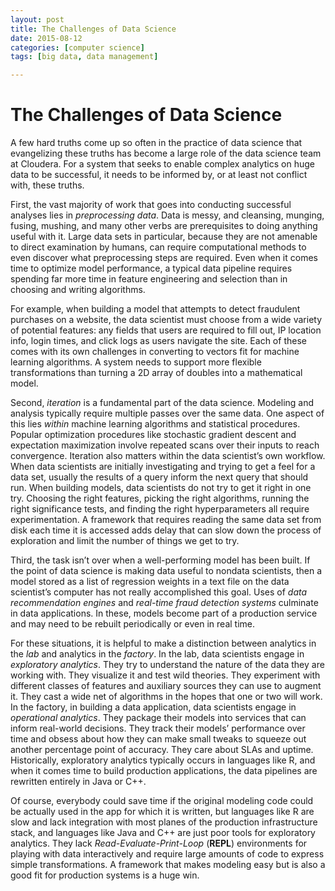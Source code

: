 ```yaml
---
layout: post
title: The Challenges of Data Science
date: 2015-08-12
categories: [computer science]
tags: [big data, data management]

---
```



# The Challenges of Data Science
A few hard truths come up so often in the practice of data science that evangelizing these truths has become a large role of the data science team at Cloudera. For a system that seeks to enable complex analytics on huge data to be successful, it needs to be informed by, or at least not conflict with, these truths.
First, the vast majority of work that goes into conducting successful analyses lies in *preprocessing data*. Data is messy, and cleansing, munging, fusing, mushing, and many other verbs are prerequisites to doing anything useful with it. Large data sets in particular, because they are not amenable to direct examination by humans, can require computational methods to even discover what preprocessing steps are required. Even when it comes time to optimize model performance, a typical data pipeline requires spending far more time in feature engineering and selection than in choosing and writing algorithms.
For example, when building a model that attempts to detect fraudulent purchases on a website, the data scientist must choose from a wide variety of potential features: any fields that users are required to fill out, IP location info, login times, and click logs as users navigate the site. Each of these comes with its own challenges in converting to vectors fit for machine learning algorithms. A system needs to support more flexible transformations than turning a 2D array of doubles into a mathematical model.
Second, *iteration* is a fundamental part of the data science. Modeling and analysis typically require multiple passes over the same data. One aspect of this lies *within* machine learning algorithms and statistical procedures. Popular optimization procedures like stochastic gradient descent and expectation maximization involve repeated scans over their inputs to reach convergence. Iteration also matters within the data scientist’s own workflow. When data scientists are initially investigating and trying to get a feel for a data set, usually the results of a query inform the next query that should run. When building models, data scientists do not try to get it right in one try. Choosing the right features, picking the right algorithms, running the right significance tests, and finding the right hyperparameters all require experimentation. A framework that requires reading the same data set from disk each time it is accessed adds delay that can slow down the process of exploration and limit the number of things we get to try.Third, the task isn’t over when a well-performing model has been built. If the point of data science is making data useful to nondata scientists, then a model stored as a list of regression weights in a text file on the data scientist’s computer has not really accomplished this goal. Uses of *data recommendation engines* and *real-time fraud detection systems* culminate in data applications. In these, models become part of a production service and may need to be rebuilt periodically or even in real time.For these situations, it is helpful to make a distinction between analytics in the *lab* and analytics in the *factory*. In the lab, data scientists engage in *exploratory analytics*. They try to understand the nature of the data they are working with. They visualize it and test wild theories. They experiment with different classes of features and auxiliary sources they can use to augment it. They cast a wide net of algorithms in the hopes that one or two will work. In the factory, in building a data application, data scientists engage in *operational analytics*. They package their models into services that can inform real-world decisions. They track their models’ performance over time and obsess about how they can make small tweaks to squeeze out another percentage point of accuracy. They care about SLAs and uptime. Historically, exploratory analytics typically occurs in languages like R, and when it comes time to build production applications, the data pipelines are rewritten entirely in Java or C++.Of course, everybody could save time if the original modeling code could be actually used in the app for which it is written, but languages like R are slow and lack integration with most planes of the production infrastructure stack, and languages like Java and C++ are just poor tools for exploratory analytics. They lack *Read-Evaluate-Print-Loop* (**REPL**) environments for playing with data interactively and require large amounts of code to express simple transformations. A framework that makes modeling easy but is also a good fit for production systems is a huge win.